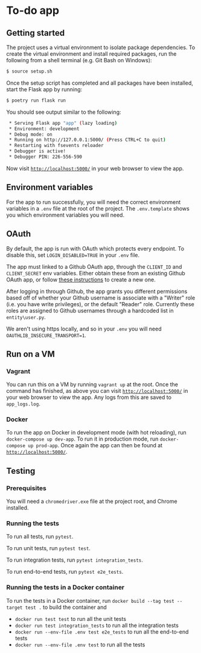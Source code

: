 # To-do app

## Getting started

The project uses a virtual environment to isolate package dependencies. To create the virtual environment and install required packages, run the following from a shell terminal (e.g. Git Bash on Windows):
```bash
$ source setup.sh
```

Once the setup script has completed and all packages have been installed, start the Flask app by running:
```bash
$ poetry run flask run
```

You should see output similar to the following:
```bash
 * Serving Flask app "app" (lazy loading)
 * Environment: development
 * Debug mode: on
 * Running on http://127.0.0.1:5000/ (Press CTRL+C to quit)
 * Restarting with fsevents reloader
 * Debugger is active!
 * Debugger PIN: 226-556-590
```
Now visit [`http://localhost:5000/`](http://localhost:5000/) in your web browser to view the app.

## Environment variables

For the app to run successfully, you will need the correct environment variables in a `.env` file at the root of the project. The `.env.template` shows you which environment variables you will need.

 ## OAuth

 By default, the app is run with OAuth which protects every endpoint. To disable this, set `LOGIN_DISABLED=TRUE` in your `.env` file.

 The app must linked to a Github OAuth app, through the `CLIENT_ID` and `CLIENT_SECRET` env variables. Either obtain these from an existing Github OAuth app, or follow [these instructions](https://docs.github.com/en/developers/apps/creating-an-oauth-app) to create a new one.

 After logging in through Github, the app grants you different permissions based off of whether your Github username is associate with a "Writer" role (i.e. you have write privileges), or the default "Reader" role. Currently these roles are assigned to Github usernames through a hardcoded list in `entity\user.py`.

 We aren't using https locally, and so in your `.env` you will need `OAUTHLIB_INSECURE_TRANSPORT=1`.
 
## Run on a VM

### Vagrant

You can run this on a VM by running `vagrant up` at the root. Once the command has finished, as above you can visit [`http://localhost:5000/`](http://localhost:5000/) in your web browser to view the app. Any logs from this are saved to `app_logs.log`.

### Docker

To run the app on Docker in development mode (with hot reloading), run `docker-compose up dev-app`. To run it in production mode, run `docker-compose up prod-app`. Once again the app can then be found at [`http://localhost:5000/`](http://localhost:5000/).

## Testing

### Prerequisites

You will need a `chromedriver.exe` file at the project root, and Chrome installed.

### Running the tests

To run all tests, run `pytest`.

To run unit tests, run `pytest test`.

To run integration tests, run `pytest integration_tests`.

To run end-to-end tests, run `pytest e2e_tests`.

### Running the tests in a Docker container 

To run the tests in a Docker container, run  `docker build --tag test --target test .` to build the container and
 * `docker run test test` to run all the unit tests
 * `docker run test integration_tests` to run all the integration tests
 * `docker run --env-file .env test e2e_tests` to run all the end-to-end tests
 * `docker run --env-file .env test` to run all the tests
